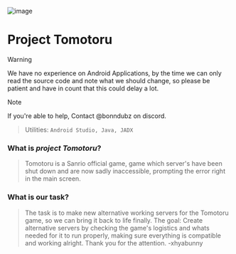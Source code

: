 ![image](https://github.com/xhyabunny/project-tomotoru/assets/106491722/04f59ffa-8e5d-4f37-ba9d-14321cc095a9)
# Project Tomotoru
> [!WARNING]
> We have no experience on Android Applications, by the time we can only read the source code and note what we should change, so please be patient and have in count that this could delay a lot.

> [!NOTE]
> If you're able to help, Contact @bonndubz on discord.

> Utilities: ``Android Studio, Java, JADX``
### What is _project Tomotoru_?
> Tomotoru is a Sanrio official game, game which server's have been shut down and are now sadly inaccessible, prompting the error right in the main screen.
### What is our task?
> The task is to make new alternative working servers for the Tomotoru game, so we can bring it back to life finally.
> The goal: Create alternative servers by checking the game's logistics and whats needed for it to run properly, making sure everything is compatible and working alright.
Thank you for the attention.
-xhyabunny
